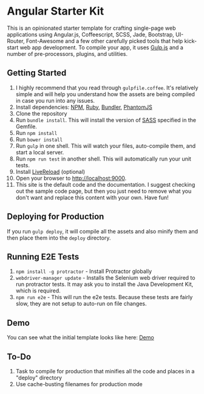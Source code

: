 # Angular Starter Kit

This is an opinionated starter template for crafting single-page web applications using Angular.js, Coffeescript, SCSS, Jade, Bootstrap, UI-Router, Font-Awesome and a few other carefully picked tools that help kick-start web app development. To compile your app, it uses [Gulp.js](http://gulpjs.com) and a number of pre-processors, plugins, and utilities.

## Getting Started

1. I highly recommend that you read through `gulpfile.coffee`. It's relatively simple and will help you understand how the assets are being compiled in case you run into any issues.
2. Install dependencies: [NPM](http://npmjs.org), [Ruby](https://www.ruby-lang.org/en/), [Bundler](http://bundler.io/), [PhantomJS](http://phantomjs.org/download.html)
3. Clone the repository
4. Run `bundle install`. This will install the version of [SASS](http://sass-lang.com/) specified in the Gemfile.
5. Run `npm install`
6. Run `bower install`
7. Run `gulp` in one shell. This will watch your files, auto-compile them, and start a local server.
8. Run `npm run test` in another shell. This will automatically run your unit tests.
9. Install [LiveReload](https://chrome.google.com/webstore/detail/livereload/jnihajbhpnppcggbcgedagnkighmdlei?hl=en) (optional)
10. Open your browser to [http://localhost:9000](http://localhost:9000).
11. This site is the default code and the documentation. I suggest checking out the sample code page, but then you just need to remove what you don't want and replace this content with your own. Have fun!

## Deploying for Production

If you run `gulp deploy`, it will compile all the assets and also minify them and then place them into the `deploy` directory.

## Running E2E Tests

1. `npm install -g protractor` - Install Protractor globally
2. `webdriver-manager update` - Installs the Selenium web driver required to run protractor tests. It may ask you to install the Java Development Kit, which is required.
3. `npm run e2e` - This will run the e2e tests. Because these tests are fairly slow, they are not setup to auto-run on file changes.

## Demo

You can see what the initial template looks like here: [Demo](http://adamalbrecht.github.io/angular-starter-kit/)

## To-Do

1. Task to compile for production that minifies all the code and places in a "deploy" directory
2. Use cache-busting filenames for production mode
